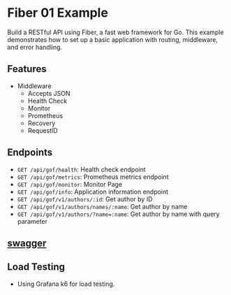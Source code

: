 # Fiber 01 Example
Build a RESTful API using Fiber, a fast web framework for Go. This example demonstrates how to set up a basic application with routing, middleware, and error handling.

## Features
- Middleware
  - Accepts JSON 
  - Health Check
  - Monitor
  - Prometheus
  - Recovery
  - RequestID
  
## Endpoints
- `GET /api/gof/health`: Health check endpoint
- `GET /api/gof/metrics`: Prometheus metrics endpoint
- `GET /api/gof/monitor`: Monitor Page
- `GET /api/gof/info`: Application information endpoint
- `GET /api/gof/v1/authors/:id`: Get author by ID
- `GET /api/gof/v1/authors/names/:name`: Get author by name
- `GET /api/gof/v1/authors/?name=:name`: Get author by name with query parameter

## [swagger](https://github.com/gofiber/swagger)


## Load Testing
- Using Grafana k6 for load testing.

